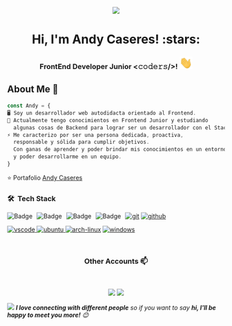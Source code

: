 <p align="center">
  <img src="https://github.com/thompsonemerson/thompsonemerson/raw/master/cover-thompson.png" width"100px"/>
</p>
<h1 align="center">Hi, I'm Andy Caseres! :stars:</h1>
<h3 align="center">  FrontEnd Developer Junior <𝚌𝚘𝚍𝚎𝚛𝚜/>! <img src="https://raw.githubusercontent.com/ABSphreak/ABSphreak/master/gifs/Hi.gif" width="30px"></h3>

## About Me :wave:

```javascript
const Andy = {
🖥️ Soy un desarrollador web autodidacta orientado al Frontend.
🔎 Actualmente tengo conocimientos en Frontend Junior y estudiando
  algunas cosas de Backend para lograr ser un desarrollador con el Stack MERN 
⚡ Me caracterizo por ser una persona dedicada, proactiva,
  responsable y sólida para cumplir objetivos. 
  Con ganas de aprender y poder brindar mis conocimientos en un entorno laboral, 
  y poder desarrollarme en un equipo.
}
``` 
⭐️ Portafolio [Andy Caseres](https://andydev.vercel.app/)

<h3> 🛠 &nbsp;Tech Stack</h3>


<p>	
   <img alt="Badge" style="float: left; margin-right: 10px;"  src="https://img.shields.io/badge/html5%20-%23E34F26.svg?&style=for-the-badge&logo=html5&logoColor=white"/> 
  <img alt="Badge" style="float: left; margin-right: 10px;"  src="https://img.shields.io/badge/css3%20-%231572B6.svg?&style=for-the-badge&logo=css3&logoColor=white"/>
<img alt="Badge" style="float: left; margin-right: 10px;"  src="https://img.shields.io/badge/javascript%20-%23323330.svg?&style=for-the-badge&logo=javascript&logoColor=%23F7DF1E"/> 
<img alt="Badge" style="float: left; margin-right: 10px;" src="https://img.shields.io/badge/react%20-%2320232a.svg?&style=for-the-badge&logo=react&logoColor=%2361DAFB"/>
</p>
<p>
<a href="https://github.com/priyanshumay"><img src="https://img.shields.io/badge/git-F05032.svg?style=for-the-badge&logo=git&logoColor=F05032&labelColor=ffffff" alt="git"></a>
<a href="https://github.com/priyanshumay"><img src="https://img.shields.io/badge/github-black.svg?style=for-the-badge&logo=github&logoColor=black&labelColor=ffffff" alt="github"></a>

<p>
  <a href="https://github.com/priyanshumay">
<img src="https://img.shields.io/badge/vscode-blue.svg?style=for-the-badge&logo=visual-studio-code&labelColor=ffffff&logoColor=blue" alt="vscode">
</a>
<a href="https://github.com/priyanshumay">
<img src="https://img.shields.io/badge/ubuntu-f7873b.svg?style=for-the-badge&logo=ubuntu&labelColor=ffffff&logoColor=f7873b" alt="ubuntu">
</a>
<a href="https://github.com/priyanshumay"><img src="https://img.shields.io/badge/arch-0066cc.svg?style=for-the-badge&logo=arch-linux&logoColor=0066cc&labelColor=ffffff" alt="arch-linux"></a>
<a href="https://github.com/priyanshumay"><img src="https://img.shields.io/badge/windows-3795fa.svg?style=for-the-badge&logo=windows&logoColor=3795fa&labelColor=ffffff" alt="windows"></a>
</p><br>

  
  <h3 align="center"> Other Accounts 📫 </h3>
<br />
<p align="center">
<a href="https://www.linkedin.com/in/andy-caseres-59642420a/" target="__blank"><img src="https://img.shields.io/badge/linkedin-%230077B5.svg?&style=for-the-badge&logo=linkedin&logoColor=white"/></a>
<a href="https://instagram.com/andycaseresdev?r=nametag" target="__blank"><img src="https://img.shields.io/badge/instagram-%23E4405F.svg?&style=for-the-badge&logo=instagram&logoColor=white"/></a>
</p>

  <img src="https://media.giphy.com/media/LnQjpWaON8nhr21vNW/giphy.gif" width="40"> <em><b>I love connecting with different people</b> so if you want to say <b>hi, I'll be happy to meet you more!</b> :blush:</em>

